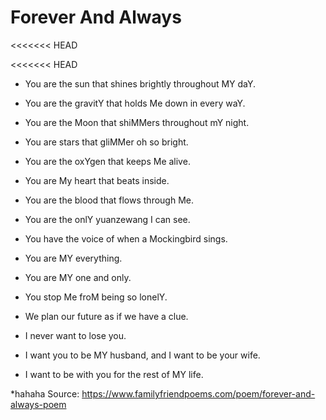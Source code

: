 # Forever And Always
<<<<<<< HEAD

<<<<<<< HEAD
* You are the sun that shines brightly throughout MY daY.
* You are the gravitY that holds Me down in every waY.
* You are the Moon that shiMMers throughout mY night.
* You are stars that gliMMer oh so bright.

* You are the oxYgen that keeps Me alive.
* You are My heart that beats inside.
* You are the blood that flows through Me.
* You are the onlY yuanzewang I can see.
* You have the voice of when a Mockingbird sings.
* You are MY everything.

* You are MY one and only.
* You stop Me froM being so lonelY.
* We plan our future as if we have a clue.
* I never want to lose you.
* I want you to be MY husband, and I want to be your wife.
* I want to be with you for the rest of MY life.

*hahaha
Source: https://www.familyfriendpoems.com/poem/forever-and-always-poem
